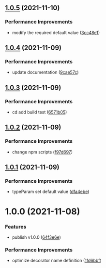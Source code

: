 ## [1.0.5](https://github.com/molvqingtai/type-error-decorator/compare/v1.0.4...v1.0.5) (2021-11-10)


### Performance Improvements

* modify the required default value ([3cc48e1](https://github.com/molvqingtai/type-error-decorator/commit/3cc48e1c069ae7cbfc8671153d91985139c3adaa))

## [1.0.4](https://github.com/molvqingtai/type-error-decorator/compare/v1.0.3...v1.0.4) (2021-11-09)


### Performance Improvements

* update documentation ([9cae57c](https://github.com/molvqingtai/type-error-decorator/commit/9cae57cbe310658dfe87eba28ee118de2b9597de))

## [1.0.3](https://github.com/molvqingtai/type-error-decorator/compare/v1.0.2...v1.0.3) (2021-11-09)


### Performance Improvements

* cd add build test ([6571b05](https://github.com/molvqingtai/type-error-decorator/commit/6571b0573bd6a3037bd26ac81d216172c1900886))

## [1.0.2](https://github.com/molvqingtai/type-error-decorator/compare/v1.0.1...v1.0.2) (2021-11-09)


### Performance Improvements

* change npm scripts ([f97d697](https://github.com/molvqingtai/type-error-decorator/commit/f97d697a404aa03e0ab0bcc90b241c7493848553))

## [1.0.1](https://github.com/molvqingtai/type-error-decorator/compare/v1.0.0...v1.0.1) (2021-11-09)


### Performance Improvements

* typeParam set default value ([dfa4ebe](https://github.com/molvqingtai/type-error-decorator/commit/dfa4ebeb66da197f30bf36eed31f013129f95e65))

# 1.0.0 (2021-11-08)


### Features

* publish v1.0.0 ([64f3e6e](https://github.com/molvqingtai/type-error-decorator/commit/64f3e6e1da5293c680fbe74c9f7090e5162ffcd4))


### Performance Improvements

* optimize decorator name definition ([1fd6bbf](https://github.com/molvqingtai/type-error-decorator/commit/1fd6bbf355b052dce9d4124c830d48088c4d5130))
